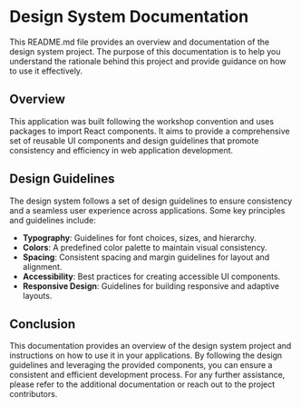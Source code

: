# Design System Documentation

This README.md file provides an overview and documentation of the design system project. The purpose of this documentation is to help you understand the rationale behind this project and provide guidance on how to use it effectively.

## Overview

This application was built following the workshop convention and uses packages to import React components. It aims to provide a comprehensive set of reusable UI components and design guidelines that promote consistency and efficiency in web application development.

## Design Guidelines

The design system follows a set of design guidelines to ensure consistency and a seamless user experience across applications. Some key principles and guidelines include:

* **Typography**: Guidelines for font choices, sizes, and hierarchy.
* **Colors**: A predefined color palette to maintain visual consistency.
* **Spacing**: Consistent spacing and margin guidelines for layout and alignment.
* **Accessibility**: Best practices for creating accessible UI components.
* **Responsive Design**: Guidelines for building responsive and adaptive layouts.

## Conclusion

This documentation provides an overview of the design system project and instructions on how to use it in your applications. By following the design guidelines and leveraging the provided components, you can ensure a consistent and efficient development process. For any further assistance, please refer to the additional documentation or reach out to the project contributors.